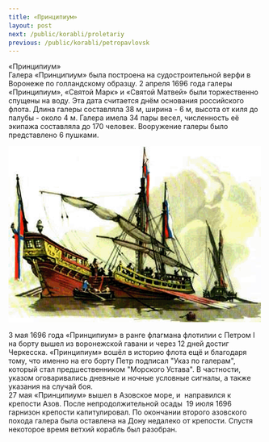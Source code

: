 ```yaml
---
title: «Принципиум»
layout: post
next: /public/korabli/proletariy
previous: /public/korabli/petropavlovsk
---
```


«Принципиум»  
Галера «Принципиум» была построена на судостроительной верфи в Воронеже по голландскому образцу. 2 апреля 1696 года галеры «Принципиум», «Святой Марк» и «Святой Матвей» были торжественно спущены на воду. Эта дата считается днём основания российского флота. Длина галеры составляла 38 м, ширина - 6 м, высота от киля до палубы - около 4 м. Галера имела 34 пары весел, численность её экипажа составляла до 170 человек. Вооружение галеры было представлено 6 пушками.   
  

![](/assets/img/prinzipum.gif)  

  
3 мая 1696 года «Принципиум» в ранге флагмана флотилии с Петром I на борту вышел из воронежской гавани и через 12 дней достиг Черкесска. «Принципиум» вошёл в историю флота ещё и благодаря тому, что именно на его борту Петр подписал "Указ по галерам", который стал предшественником "Морского Устава". В частности, указом оговаривались дневные и ночные условные сигналы, а также указания на случай боя.   
27 мая «Принципиум» вышел в Азовское море, и  направился к крепости Азов. После непродолжительной осады  19 июля 1696 гарнизон крепости капитулировал. По окончании второго азовского похода галера была оставлена на Дону недалеко от крепости. Спустя некоторое время ветхий корабль был разобран.